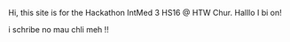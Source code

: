 Hi, this site is for the Hackathon IntMed 3 HS16 @ HTW Chur.
Halllo I bi on!

i schribe no mau chli meh !!
